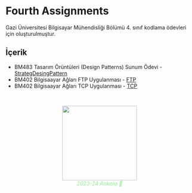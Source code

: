 # Fourth Assignments

Gazi Üniversitesi Bilgisayar Mühendisliği Bölümü 4. sınıf kodlama ödevleri için oluşturulmuştur.

## İçerik

- BM483 Tasarım Örüntüleri (Design Patterns) Sunum Ödevi - [StrategDesingPattern](https://github.com/sedataskan/fourthAssignments/tree/main/StrategyDesignPattern)
- BM402 Bilgisaayar Ağları FTP Uygulanması - [FTP](https://github.com/sedataskan/fourthAssignments/tree/main/ComputerNetworks/ftp)
- BM402 Bilgisaayar Ağları TCP Uygulanması - [TCP](https://github.com/sedataskan/fourthAssignments/tree/main/ComputerNetworks/tcp)

<br>

<div>
    <p align="center" style="color:lightgreen">
        <img src="https://media.tenor.com/hia7bVBU48QAAAAj/grok-chatgpt.gif" width="200" />
        <br>
        <i> 2023-24 Ankara 🤍 </i>
    </p>
</div>
